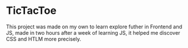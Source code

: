 # TicTacToe

This project was made on my own to learn explore futher in Frontend and JS, made in two hours after a week of learning JS, it helped me discover CSS and HTLM more precisely.